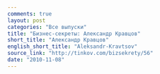 ```yaml
---
comments: true
layout: post
categories: "Все выпуски"
title: "Бизнес-секреты: Александр Кравцов"
short_title: "Александр Кравцов"
english_short_title: "Aleksandr-Kravtsov"
source_link: "http://tinkov.com/bizsekrety/56"
date: "2010-11-08"
---
```

